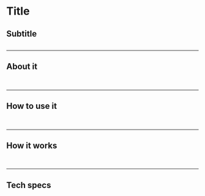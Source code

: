 <h1>Title</h1>
<h2>Subtitle</h2>
<img src=''>



<br>
<hr>
<h2>About it</h2>



<br>
<hr>
<h2>How to use it</h2>



<br>
<hr>
<h2>How it works</h2>



<br>
<hr>
<h2>Tech specs</h2>

